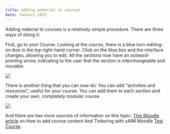 ```yaml
---
title: Adding material to courses
date: January 2023
---
```


Adding material to courses is a relatively simple procedure. There are three ways of doing it: 

First, go to your Course. Looking at the course, there is a blue turn-editing-on-box in the top right-hand corner. Click on the blue box and the interface changes, allowing you to edit. All the sections now have an outward-pointing arrow, indicating to the user that the section is interchangeable and movable. 

![](test-course.png)

There is another thing that you can now do: You can add “activities and resources”, useful for your course. You can add them to each section and create your own, completely modular course. 

![](activities.png)

And there are two more sources of information on this topic: [This Moodle article](https://docs.moodle.org/400/en/Add_course_content) on How to add course content
And Tinkering with xAIM Moodle [Test Course](https://xaim.biolab.si/login/index.php). 

